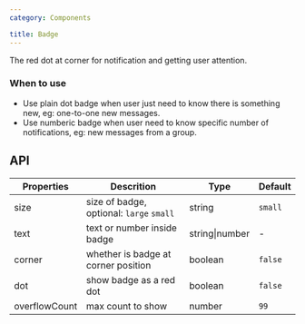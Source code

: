 ```yaml
---
category: Components

title: Badge
---
```


The red dot at corner for notification and getting user attention.

### When to use

- Use plain dot badge when user just need to know there is something new, eg: one-to-one new messages.
- Use numberic badge when user need to know specific number of notifications, eg: new messages from a group.

## API

Properties | Descrition | Type | Default
-----------|------------|------|--------
size | size of badge, optional: `large` `small` | string | `small`
text | text or number inside badge | string\|number | -
corner | whether is badge at corner position | boolean | `false`
dot | show badge as a red dot | boolean | `false`
overflowCount | max count to show | number | `99`
